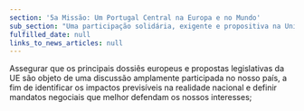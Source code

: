 ```yaml
---
section: '5a Missão: Um Portugal Central na Europa e no Mundo'
sub_section: "Uma participação solidária, exigente e propositiva na União Europeia"
fulfilled_date: null
links_to_news_articles: null
---
```


Assegurar que os principais dossiês europeus e propostas legislativas da UE são objeto de uma discussão amplamente participada no nosso país, a fim de identificar os impactos previsíveis na realidade nacional e definir mandatos negociais que melhor defendam os nossos interesses;